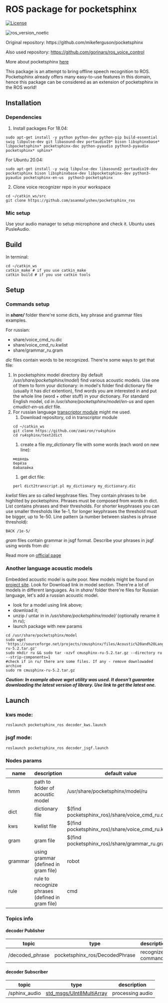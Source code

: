 # ROS package for pocketsphinx  
<p align="center">

<!-- <add logo> -->

[![License](https://img.shields.io/badge/License-BSD%203--Clause-green.svg)](https://opensource.org/licenses/BSD-3-Clause)
<!-- <a><img src="https://img.shields.io/badge/ROS-Melodic-blue" alt="ros_version_melodic" /></a> -->
<a><img src="https://img.shields.io/badge/ROS-Noetic-blue" alt="ros_version_noetic" /></a>
</p>
Original repository: https://github.com/mikeferguson/pocketsphinx

Also used repository: https://github.com/gorinars/ros_voice_control  
  
More about pocketsphinx [here](https://cmusphinx.github.io/)
  
This package is an attempt to bring offline speech recognition to ROS. Pocketsphinx already offers many easy-to-use features in this domain, hence this package can be considered as an extension of pocketsphinx in the ROS world!  

## Installation
### Dependencies  
1. Install packages
For 18.04:
```shell
sudo apt-get install -y python python-dev python-pip build-essential swig libpulse-dev git libasound-dev portaudio19* bison libsphinxbase* libpocketsphinx* pocketsphinx-doc python-pyaudio python3-pyaudio pocketsphinx* sphinx*
```
For Ubuntu 20.04:
```shell
sudo apt-get install -y swig libpulse-dev libasound2 portaudio19-dev  pocketsphinx bison libsphinxbase-dev libpocketsphinx-dev python3-pyaudio pocketsphinx-en-us  python3-pocketsphinx
```
2. Clone voice recognizer repo in your workspace
```shell
cd ~/catkin_ws/src
git clone https://github.com/asanmalyshev/pocketsphinx_ros
```
### Mic setup
Use your audio manager to setup microphone and check it.
Ubuntu uses PusleAudio.

## Build
In terminal:  
```shell
cd ~/catkin_ws
catkin_make # if you use catkin_make
catkin build # if you use catkin tools 
```

## Setup
### Commands setup
in ***share/*** folder there're some dicts, key phrase and grammar files examples.

For russian:
- share/voice_cmd_ru.dic
- share/voice_cmd_ru.kwlist
- share/grammar_ru.gram

<!-- For english: -->
<!-- - share/voice_cmd_en.dic -->
<!-- - share/voice_cmd_en.kwlist -->
<!-- - share/grammar_en.gram -->

*dic* files contain words to be recognized. There're some ways to get that file:
1. In  pocketsphinx model directory (by default */usr/share/pocketsphinx/model*) find various acoustic models.
Use one of them to form your dictionary: in model's folder find dictionary file (usually it has *dict* extention),
find words you are interested in and put the whole line (word + other stuff) in your dictionary.
For standard English model, cd in */usr/share/pocketsphinx/model/en-us* and open *cmudict-en-us.dict* file.
1. For russian language [transcriptor module](https://github.com/zamiron/ru4sphinx) might me used.
    1. Download repository, cd in transcriptor module
    ```shell
    cd ~/catkin_ws
    git clone https://github.com/zamiron/ru4sphinx
    cd ru4sphinx/text2dict
    ```
    1. create a file *my_dictionary* file with some words (each word on new line):
    ```
    медведь
    берёза
    бабалайка
    ```
    1. get dict file:
    ```shell
    perl dict2transcript.pl my_dictionary my_dictionary.dic
    ```

*kwlist* files are so called keyphrase files. They contain phrases to be highlited by pocketsphinx.
Phrases must be composed from words in dict. List contains phrases and their thresholds.
For shorter keyphrases you can use smaller thresholds like 1e-1, for longer keyphrases the threshold must be bigger, up to 1e-50.
Line pattern (a number between slashes is phrase threshold):
```
BACK /1e-5/ 
```
*gram* files contain grammar in jsgf format. Describe your phrases in jsgf using words from *dic*

Read more on [official page](https://cmusphinx.github.io/wiki/tutoriallm/)

<!-- ### Setup check -->
<!-- Just to verify everything is set up correcty, run in console: -->
<!-- ```shell -->
<!-- roscd pocketsphinx_ros/share -->
<!-- pocketsphinx_continuous -inmic yes -hmm /usr/share/pocketsphinx/model/en-us/en-us/ -dict share/voice_cmd_en.dic -kws share/voice_cmd_en.kwlist  -->
<!-- ``` -->
<!-- Say some words from dictionary. In that test only pocketsphinx program is used. -->

### Another language acoustic models
Embedded acoustic model is quite poor. New models might be found on [project site](https://cmusphinx.github.io/wiki/download/).
Look for Download link in model section. There're a lot of models in different languages. 
As in *share/* folder there're files for Russian language, let's add a russian acoustic model.
- look for a model using link above;
- download it;
- unzip / untar in in */usr/share/pocketsphinx/model/* (optionally rename it in *ru*);
- launch package with new params

```shell
cd /usr/share/pocketsphinx/model
sudo wget 'https://sourceforge.net/projects/cmusphinx/files/Acoustic%20and%20Language%20Models/Russian/cmusphinx-ru-5.2.tar.gz'
sudo mkdir ru && sudo tar -xzvf cmusphinx-ru-5.2.tar.gz --directory ru --strip-components=1
#check if in ru/ there are some files. If any - remove downlowaded archive
sudo rm cmusphinx-ru-5.2.tar.gz
```
***Caution: In example above wget utility was used. It doesn't guarantee downloading the latest version of library. Use link to get the latest one.***

## Launch
### kws mode:
```shell
roslaunch pocketsphinx_ros decoder_kws.launch
```
### jsgf mode:
```shell
roslaunch pocketsphinx_ros decoder_jsgf.launch
```
### Nodes params
| name | description | default value
| --- | --- | ---
| hmm | path to folder of acoustic model | /usr/share/pocketsphinx/model/ru
| dict  | dictionary file | $(find pocketsphinx_ros)/share/voice_cmd_ru.dic
| kws   | kwlist file | $(find pocketsphinx_ros)/share/voice_cmd_ru.kwlist
| gram   | gram file | $(find pocketsphinx_ros)/share/grammar_ru.gram
| grammar   | using grammar (defined in gram file) | robot
| rule   | rule to recognize phrases (defined in gram file) | cmd

### Topics info
#### decoder Publisher
| topic | type | description
| --- | --- | ---
| /decoded_phrase | pocketsphinx_ros/DecodedPhrase | recognized commands
 
#### decoder Subscriber
| topic | type | description
| --- | --- | ---
| /sphinx_audio | [std_msgs/UInt8MultiArray](http://docs.ros.org/kinetic/api/std_msgs/html/msg/UInt8MultiArray.html) | processing audio
 
